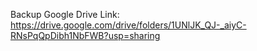 Backup Google Drive Link: https://drive.google.com/drive/folders/1UNlJK_QJ-_aiyC-RNsPqQpDibh1NbFWB?usp=sharing
